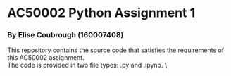 # AC50002 Python Assignment 1
### By Elise Coubrough (160007408)


This repository contains the source code that satisfies the requirements of this AC50002 assignment. 
\
The code is provided in two file types: .py and .ipynb.
\
